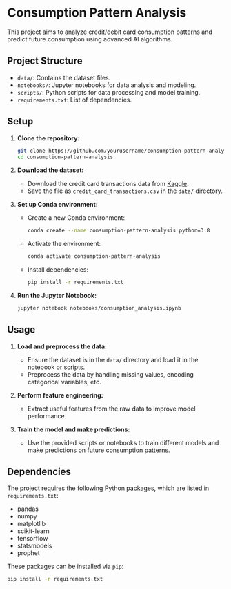 # Consumption Pattern Analysis

This project aims to analyze credit/debit card consumption patterns and predict future consumption using advanced AI algorithms.

## Project Structure

- `data/`: Contains the dataset files.
- `notebooks/`: Jupyter notebooks for data analysis and modeling.
- `scripts/`: Python scripts for data processing and model training.
- `requirements.txt`: List of dependencies.

## Setup

1. **Clone the repository:**
    ```sh
    git clone https://github.com/yourusername/consumption-pattern-analysis.git
    cd consumption-pattern-analysis
    ```

2. **Download the dataset:**
    - Download the credit card transactions data from [Kaggle](https://www.kaggle.com/datasets/ealtman2019/credit-card-transactions?select=User0_credit_card_transactions.csv).
    - Save the file as `credit_card_transactions.csv` in the `data/` directory.

3. **Set up Conda environment:**
    - Create a new Conda environment:
      ```sh
      conda create --name consumption-pattern-analysis python=3.8
      ```
    - Activate the environment:
      ```sh
      conda activate consumption-pattern-analysis
      ```
    - Install dependencies:
      ```sh
      pip install -r requirements.txt
      ```

4. **Run the Jupyter Notebook:**
    ```sh
    jupyter notebook notebooks/consumption_analysis.ipynb
    ```

## Usage

1. **Load and preprocess the data:**
    - Ensure the dataset is in the `data/` directory and load it in the notebook or scripts.
    - Preprocess the data by handling missing values, encoding categorical variables, etc.

2. **Perform feature engineering:**
    - Extract useful features from the raw data to improve model performance.

3. **Train the model and make predictions:**
    - Use the provided scripts or notebooks to train different models and make predictions on future consumption patterns.

## Dependencies

The project requires the following Python packages, which are listed in `requirements.txt`:
- pandas
- numpy
- matplotlib
- scikit-learn
- tensorflow
- statsmodels
- prophet

These packages can be installed via `pip`:
```sh
pip install -r requirements.txt